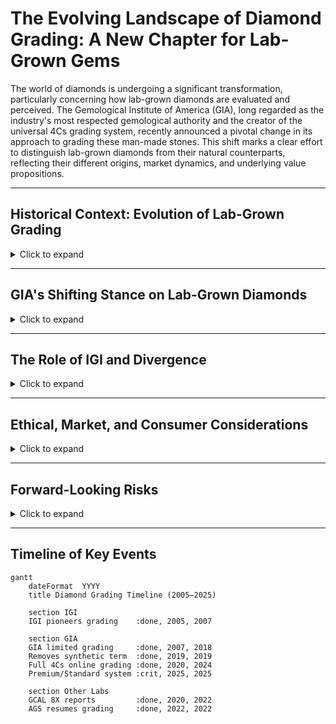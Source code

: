 # The Evolving Landscape of Diamond Grading: A New Chapter for Lab-Grown Gems

The world of diamonds is undergoing a significant transformation, particularly concerning how lab-grown diamonds are evaluated and perceived. The Gemological Institute of America (GIA), long regarded as the industry's most respected gemological authority and the creator of the universal 4Cs grading system, recently announced a pivotal change in its approach to grading these man-made stones. This shift marks a clear effort to distinguish lab-grown diamonds from their natural counterparts, reflecting their different origins, market dynamics, and underlying value propositions.

---

## Historical Context: Evolution of Lab-Grown Grading
<details>
<summary>Click to expand</summary>

- **2005 – IGI pioneers** lab-grown grading.  
- **2007 – GIA begins** reports, broad ranges only.  
- **2019 – GIA removes “synthetic.”**  
- **2020 – GIA launches full online 4Cs grading.**  
- **2022 – AGS resumes grading; GCAL launches 8X reports.**  
- **2025 – GIA shifts to Premium/Standard categories.**  

</details>

---

## GIA's Shifting Stance on Lab-Grown Diamonds
<details>
<summary>Click to expand</summary>

- The **4Cs system** was designed for natural rarity.  
- Early GIA reports: ranges only.  
- **2019**: “Synthetic” dropped.  
- **2020**: Full 4Cs grading online.  
- **2025 Change**: GIA stops 4Cs for LGDs.  
  - New: **Premium** / **Standard**.  
  - Below threshold → no grade.  

</details>

---

## The Role of IGI and Divergence
<details>
<summary>Click to expand</summary>

- **IGI**: first to grade LGDs (2005).  
- Still uses **full 4Cs** with growth method and type.  
- Reports are cheaper, faster, sometimes more lenient.  
- GIA = stricter, higher prestige.  
- IGI = mass-market leader.  
- Risk: **lab shopping and inconsistent grading.**  

</details>

---

## Ethical, Market, and Consumer Considerations
<details>
<summary>Click to expand</summary>

- **Ethics**: conflict-free, lower land and water use.  
- **But**: energy-intensive, coal power in some regions.  
- **Prices**: down 85% in 10 years.  
- **2025**: LGDs = 52% of U.S. engagement rings.  
- Naturals = heirlooms, investments.  
- LGDs = affordability, ethical appeal, lower resale.  

</details>

---

## Forward-Looking Risks
<details>
<summary>Click to expand</summary>

- Commoditization: LGDs risk becoming fashion-only.  
- Detection race: undisclosed mixing with naturals.  
- Regulatory backlash: possible resale disclaimers.  
- Market split: naturals for ultra-luxury, LGDs mid-market.  
- Consumer trust issues if grading diverges too far.  

</details>

---

## Timeline of Key Events
```mermaid
gantt
    dateFormat  YYYY
    title Diamond Grading Timeline (2005–2025)

    section IGI
    IGI pioneers grading    :done, 2005, 2007

    section GIA
    GIA limited grading     :done, 2007, 2018
    Removes synthetic term  :done, 2019, 2019
    Full 4Cs online grading :done, 2020, 2024
    Premium/Standard system :crit, 2025, 2025

    section Other Labs
    GCAL 8X reports         :done, 2020, 2022
    AGS resumes grading     :done, 2022, 2022
